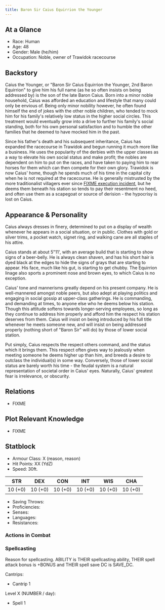 ```yaml
---
title: Baron Sir Caius Equirrion the Younger
---
```


## At a Glance

- Race: Human
- Age: 48
- Gender: Male (he/him)
- Occupation: Noble, owner of Trawidok racecourse

## Backstory

Caius the Younger, or "Baron Sir Caius Equirrion the Younger, 2nd Baron Equirrion" to give him his full name (as he so often insists on being addressed by) is the son of the late Baron Caius.
Born into a minor noble household, Caius was afforded an education and lifestyle that many could only be envious of.
Being only minor nobility however, he often found himself the end of jokes with the other noble children, who tended to mock him for his family's relatively low status in the higher social circles.
This treatment would eventually grow into a drive to further his family's social standing, both for his own personal satisfaction and to humble the other families that he deemed to have mocked him in the past.

Since his father's death and his subsequent inheritance, Caius has expanded the racecourse in Trawidok and begun running it much more like a business.
He uses the popularity of the derbies with the upper classes as a way to elevate his own social status and make profit; the nobles are dependent on him to put on the races, and have taken to paying him to rear horses for them which can then compete for their own glory.
Trawidok is now Caius' home, though he spends much of his time in the capital city when he is not required at the racecourse.
He is generally mistrusted by the more traditionalist villagers ever since [FIXME execution incident](), but he deems them beneath his station so tends to pay their resentment no heed, and often use them as a scapegoat or source of derision - the hypocrisy is lost on Caius.

## Appearance & Personality

Caius always dresses in finery, determined to put on a display of wealth whenever he appears in a social situation, or in public.
Clothes with gold or silver trims, a pocket watch, signet ring, and walking cane are all staples of his attire.

Caius stands at about 5"11', with an average build that is starting to show signs of a beer-belly.
He is always clean shaven, and has his short hair is dyed black at the edges to hide the signs of grays that are starting to appear.
His face, much like his gut, is starting to get chubby.
The Equirrion linage also sports a prominent nose and brown eyes, to which Caius is no exception.

Caius' tone and mannerisms greatly depend on his present company.
He is well-mannered amongst noble peers, but also adept at playing politics and engaging in social gossip at upper-class gatherings.
He is commanding, and demanding at times, to anyone else who he deems below his station.
Though this attitude softens towards longer-serving employees, so long as they continue to address him properly and afford him the respect his station deserves from them.
Caius will insist on being introduced by his full title whenever he meets someone new, and will insist on being addressed properly (nothing short of "Baron Sir" will do) by those of lower social station.

Put simply, Caius respects the respect others command, and the status which it brings them.
This respect often gives way to jealously when meeting someone he deems higher up than him, and breeds a desire to outclass the individual(s) in some way.
Conversely, those of lower social status are barely worth his time - the feudal system is a natural representation of societal order in Caius' eyes.
Naturally, Caius' greatest fear is irrelevance, or obscurity.

## Relations

- FIXME

## Plot Relevant Knowledge

- FIXME

## Statblock

- Armour Class: X (reason, reason)
- Hit Points: XX (YdZ)
- Speed: 30ft.

|   STR   |   DEX   |   CON   |   INT   |   WIS   |   CHA   |
|:-------:|:-------:|:-------:|:-------:|:-------:|:-------:|
| 10 (+0) | 10 (+0) | 10 (+0) | 10 (+0) | 10 (+0) | 10 (+0) |

- Saving Throws:
- Proficiencies:
- Senses:
- Languages:
- Resistances:

### Actions in Combat

### Spellcasting

Reason for spellcasting.
ABILITY is THEIR spellcasting ability, THEIR spell attack bonus is +BONUS and THEIR spell save DC is SAVE_DC.

Cantrips:

- Cantrip 1

Level X (NUMBER / day):

- Spell 1
